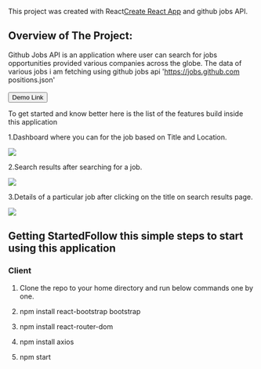 This project was created  with  React[Create React App](https://github.com/facebook/create-react-app)
and github jobs API.


## Overview of The Project:
Github Jobs API is an application where user can search for jobs opportunities provided various companies across the globe. The data of various jobs i am fetching using github jobs api 'https://jobs.github.com positions.json'
<br>
<br>
<a href = "githubjobs.smullalkar.tech">
  <button style = "background:red,padding:5px">Demo Link</button>
</a>

To get started and know better here is the list of the features build inside this application

1.Dashboard where you can for the job based on Title and Location.
<p> <img src  = "/module-3/public/home.png"> </p>

2.Search results after searching for a job.
<p> <img src  = "/module-3/public/searchresults.png"> </p>

3.Details of a particular job after clicking on the title on search results page.
<p> <img src  = "/module-3/public/job.png"> </p>

## Getting StartedFollow this simple steps to start using this application

### Client

1.   Clone the repo to your home directory and run below commands one by one.

2.   npm install react-bootstrap bootstrap

3.   npm install react-router-dom

4.   npm install axios

5.   npm start


